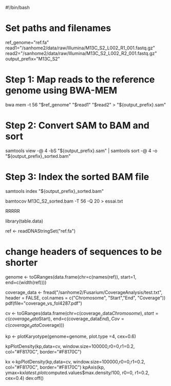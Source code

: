 #!/bin/bash

# Set paths and filenames
ref_genome="ref.fa"
read1="/sanhome2/data/raw/Illumina/M13C_S2_L002_R1_001.fastq.gz"
read2="/sanhome2/data/raw/Illumina/M13C_S2_L002_R2_001.fastq.gz"
output_prefix="M13C_S2"

# Step 1: Map reads to the reference genome using BWA-MEM
bwa mem -t 56 "$ref_genome" "$read1" "$read2" > "${output_prefix}.sam"

# Step 2: Convert SAM to BAM and sort
samtools view -@ 4 -bS "${output_prefix}.sam" | samtools sort -@ 4 -o "${output_prefix}_sorted.bam"

# Step 3: Index the sorted BAM file
samtools index "${output_prefix}_sorted.bam"



bamtocov M13C_S2_sorted.bam -T 56 -Q 20 > essai.txt



RRRRR

library(table.data)

ref <- readDNAStringSet("ref.fa")
#  change headers of sequences to be shorter

genome <- toGRanges(data.frame(chr=c(names(ref)), start=1, end=c(width(ref))))

coverage_data <- fread("/sanhome2/Fusarium/CoverageAnalysis/test.txt", header = FALSE, col.names = c("Chromosome", "Start","End", "Coverage"))
pdf(file="coverage_vs_fol4287.pdf")

cv <- toGRanges(data.frame(chr=c(coverage_data$Chromosome), start=c(coverage_data$Start), end=c(coverage_data$End), Cov=c(coverage_data$Coverage)))

kp <- plotKaryotype(genome=genome, plot.type =4, cex=0.6)

kpPlotDensity(kp,data=cv, window.size=100000,r0=0,r1=0.2, col="#F8170C", border="#F8170C")

kx <-kpPlotDensity(kp,data=cv, window.size=100000,r0=0,r1=0.2, col="#F8170C", border="#F8170C")
kpAxis(kp, ymax=kx$latest.plot$computed.values$max.density/100, r0=0, r1=0.2, cex=0.4)
dev.off()
